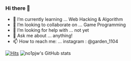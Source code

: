 ### Hi there 👋

- 🌱 I’m currently learning ... Web Hacking & Algorithm 
- 👯 I’m looking to collaborate on ... Game Programming
- 🤔 I’m looking for help with ... not yet
- 💬 Ask me about ... anything!
- 📫 How to reach me: ... instagram : @garden_1104


[![Hits](https://hits.seeyoufarm.com/api/count/incr/badge.svg?url=https%3A%2F%2Fgithub.com%2Fno1pjw%2Fno1pjw.git&count_bg=%23B188E5&title_bg=%23555555&icon=reddit.svg&icon_color=%23E7E7E7&title=hits&edge_flat=false)](https://hits.seeyoufarm.com)
![no1pjw's GitHub stats](https://github-readme-stats.vercel.app/api?username=no1pjw&show_icons=true&bg_color=00000000)
